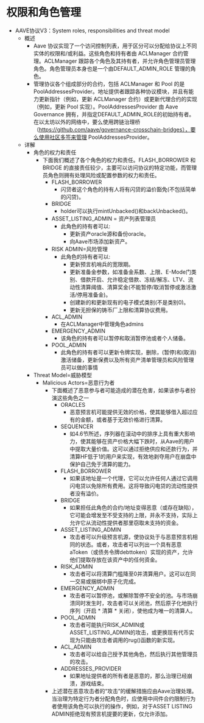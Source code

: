 # 权限和角色管理

* AAVE协议V3：System roles, responsibilities and threat model 
  * 概述 
    * Aave 协议实现了一个访问控制列表，用于区分可以分配给协议上不同实体的权限和/或利益。这些角色和持有者由 ACLManager 合约管理。ACLManager 跟踪各个角色及其持有者，并允许角色管理员管理角色。角色管理员本身也是一个由DEFAULT_ADMIN_ROLE 管理的角色。 
    * 管理协议各个组成部分的合约，包括 ACLManager 和 Pool 的是 PoolAddressesProvider。地址提供者跟踪各种协议模块，并且有能力更新指针（例如，更新 ACLManager 合约）或更新代理合约的实现（例如，更新 Pool 实现）。PoolAddressesProvider 由 Aave Governance 拥有，并指定DEFAULT_ADMIN_ROLE的初始持有者。在以太坊以外的网络中，要么使用跨链治理桥（https://github.com/aave/governance-crosschain-bridges），要么使用社区多签来管理 PoolAddressesProvider。 
  * 详解 
    * 角色的权力和责任 
      * 下面我们概述了各个角色的权力和责任。FLASH_BORROWER 和 BRIDGE 的直接责任较少，主要可以访问协议的特定功能，而管理员角色则拥有处理风险或配置参数的权力和责任。 
        * FLASH_BORROWER 
          * 闪贷者这个角色的持有人将有闪贷的溢价豁免(不包括简单的闪贷)。 
        * BRIDGE 
          * holder可以执行mintUnbacked()和backUnbacked()。 
        * ASSET_LISTING_ADMIN = 资产列表管理员 
          * 此角色的持有者可以: 
            * 更新资产oracle源和备份oracle。 
            * 向Aave市场添加新资产。 
        * RISK ADMIN=风险管理 
          * 此角色的持有者可以: 
            * 更新预言机哨兵的宽限期。 
            * 更新准备金参数，如准备金系数、上限、E-Mode门类别、借款开启、允许稳定借款、冻结/解冻、LTV、流动性清算阈值、清算奖金(不能暂停/取消暂停或激活激活/停用准备金)。 
            * 创建新的和更新现有的电子模式类别(不是类别0)。 
            * 更新无担保的铸币厂上限和清算协议费用。 
        * ACL_ADMIN 
          * 在ACLManager中管理角色admins 
        * EMERGENCY_ADMIN 
          * 该角色的持有者可以暂停和取消暂停池或者个人储备。 
        * POOL_ADMIN 
          * 此角色的持有者可以更新令牌实现，删除，(暂停)和(取消)激活储备，更新保费以及所有资产清单管理员和风险管理员可以做的事情 
    * Threat Model=威胁模型 
      * Malicious Actors=恶意行为者 
        * 下面概述了恶意参与者可能造成的潜在危害，如果该参与者扮演这些角色之一 
          * ORACLES 
            * 恶意预言机可能提供无效的价格，使其能够借入超过应有的金额，或者基于无效价格进行清算。 
          * SEQUENCER 
            * 如4.6节所述，序列器在滚动中的排序上具有重大影响力，使其能够在资产价格大幅下跌时，从Aave的用户中提取大量价值。这可以通过拒绝供应和还款行为，并清算HF低于1的用户来实现，有效地剥夺用户在崩盘中保护自己免于清算的能力。 
          * FLASH_BORROWER 
            * 如果该地址是一个代理，它可以允许任何人通过它调用闪电贷以免除所有费用。这将导致闪电贷的流动性提供者没有溢价。 
          * BRIDGE 
            * 如果担任此角色的合约/地址变得恶意（或存在缺陷），它可能会增发至不受支持的上限，并永不支持，实际上允许它从流动性提供者那里窃取未支持的资金。 
          * ASSET_LISTING_ADMIN 
            * 攻击者可以升级预言机源，使协议处于与恶意预言机相同的状态。或者，攻击者可以列出一个具有恶意aToken（或债务令牌debttoken）实现的资产，允许他们提取存放在该资产中的任何资金。 
          * RISK_ADMIN 
            * 攻击者可以将清算门槛降至0并清算用户。这可以在同一交易或捆绑中原子化完成。 
          * EMERGENCY_ADMIN 
            * 攻击者可以暂停池，或解除暂停不安全的池。与市场崩溃同时发生时，攻击者可以关闭池，然后原子化地执行序列（开启 * 清算 * 关闭），使他成为唯一的清算人。 
          * POOL_ADMIN 
            * 攻击者可能执行RISK_ADMIN或ASSET_LISTING_ADMIN的攻击，或更换现有代币实现为只能由攻击者调用的rug()函数的新实现。 
          * ACL_ADMIN 
            * 攻击者可以给自己授予其他角色，然后执行其他管理员的攻击。 
          * ADDRESSES_PROVIDER 
            * 如果地址提供者的所有者是恶意的，那么治理已经崩溃，游戏结束。 
        * 上述潜在恶意攻击者的“攻击”的缓解措施应由Aave治理处理。当治理为特定行为者分配角色时，应使用中间件合约限制行为者使用该角色可以执行的操作，例如，对于ASSET LISTING ADMIN拒绝现有预言机提要的更新，仅允许添加。 
